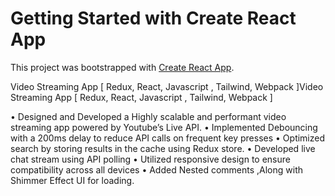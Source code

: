 # Getting Started with Create React App

This project was bootstrapped with [Create React App](https://github.com/facebook/create-react-app).

Video Streaming App [ Redux, React, Javascript , Tailwind, Webpack ]Video Streaming App [ Redux, React, Javascript , Tailwind, Webpack ]

• Designed and Developed a Highly scalable and performant video streaming app powered by Youtube’s Live API.
• Implemented Debouncing with a 200ms delay to reduce API calls on frequent key presses
• Optimized search by storing results in the cache using Redux store.
• Developed live chat stream using API polling
• Utilized responsive design to ensure compatibility across all devices
• Added Nested comments ,Along with Shimmer Effect UI for loading.

